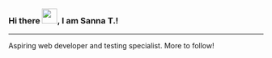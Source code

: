 ### Hi there <img src="https://raw.githubusercontent.com/MartinHeinz/MartinHeinz/master/wave.gif" width="30px">, I am Sanna T.!

---
Aspiring web developer and testing specialist. More to follow!

<!--
**nanahamjam/nanahamjam** is a ✨ _special_ ✨ repository because its `README.md` (this file) appears on your GitHub profile.

Here are some ideas to get you started:

- 🔭 I’m currently working on ...
- 🌱 I’m currently learning ...
- 👯 I’m looking to collaborate on ...
- 🤔 I’m looking for help with ...
- 💬 Ask me about ...
- 📫 How to reach me: ...
- 😄 Pronouns: ...
- ⚡ Fun fact: ...
-->
